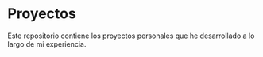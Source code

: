 # Proyectos
Este repositorio contiene los proyectos personales que he desarrollado a lo largo de mi experiencia.
